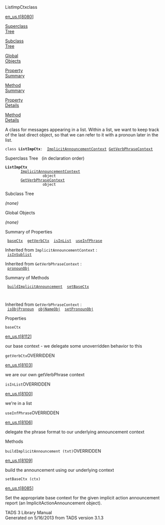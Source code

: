 ---
---
<span class="title">ListImpCtx</span><span class="type">class</span>

[en_us.t](../file/en_us.t.html)\[[8080](../source/en_us.t.html#8080)\]

[Superclass  
Tree](#_SuperClassTree_)

[Subclass  
Tree](#_SubClassTree_)

[Global  
Objects](#_ObjectSummary_)

[Property  
Summary](#_PropSummary_)

[Method  
Summary](#_MethodSummary_)

[Property  
Details](#_Properties_)

[Method  
Details](#_Methods_)

<div class="fdesc">

A class for messages appearing in a list. Within a list, we want to keep
track of the last direct object, so that we can refer to it with a
pronoun later in the list.

`class `**`ListImpCtx`**` :   `[`ImplicitAnnouncementContext`](../object/ImplicitAnnouncementContext.html)`   `[`GetVerbPhraseContext`](../object/GetVerbPhraseContext.html)

</div>

<span id="_SuperClassTree_"></span>

<div class="mjhd">

<span class="hdln">Superclass Tree</span>   (in declaration order)

</div>

**`ListImpCtx`**  
`         `[`ImplicitAnnouncementContext`](../object/ImplicitAnnouncementContext.html)  
`                 object`  
`         `[`GetVerbPhraseContext`](../object/GetVerbPhraseContext.html)  
`                 object`  
<span id="_SubClassTree_"></span>

<div class="mjhd">

<span class="hdln">Subclass Tree</span>  

</div>

*(none)* <span id="_ObjectSummary_"></span>

<div class="mjhd">

<span class="hdln">Global Objects</span>  

</div>

*(none)* <span id="_PropSummary_"></span>

<div class="mjhd">

<span class="hdln">Summary of Properties</span>  

</div>

` `[`baseCtx`](#baseCtx)`  `[`getVerbCtx`](#getVerbCtx)`  `[`isInList`](#isInList)`  `[`useInfPhrase`](#useInfPhrase)`  `

Inherited from `ImplicitAnnouncementContext` :  
` `[`isInSublist`](../object/ImplicitAnnouncementContext.html#isInSublist)`  `

Inherited from `GetVerbPhraseContext` :  
` `[`pronounObj`](../object/GetVerbPhraseContext.html#pronounObj)`  `

<span id="_MethodSummary_"></span>

<div class="mjhd">

<span class="hdln">Summary of Methods</span>  

</div>

` `[`buildImplicitAnnouncement`](#buildImplicitAnnouncement)`  `[`setBaseCtx`](#setBaseCtx)`  `

` `

Inherited from `GetVerbPhraseContext` :  
` `[`isObjPronoun`](../object/GetVerbPhraseContext.html#isObjPronoun)`  `[`objNameObj`](../object/GetVerbPhraseContext.html#objNameObj)`  `[`setPronounObj`](../object/GetVerbPhraseContext.html#setPronounObj)`  `

<span id="_Properties_"></span>

<div class="mjhd">

<span class="hdln">Properties</span>  

</div>

<span id="baseCtx"></span>

`baseCtx`

[en_us.t](../file/en_us.t.html)\[[8112](../source/en_us.t.html#8112)\]

<div class="desc">

our base context - we delegate some unoverridden behavior to this

</div>

<span id="getVerbCtx"></span>

`getVerbCtx`<span class="rem">OVERRIDDEN</span>

[en_us.t](../file/en_us.t.html)\[[8103](../source/en_us.t.html#8103)\]

<div class="desc">

we are our own getVerbPhrase context

</div>

<span id="isInList"></span>

`isInList`<span class="rem">OVERRIDDEN</span>

[en_us.t](../file/en_us.t.html)\[[8100](../source/en_us.t.html#8100)\]

<div class="desc">

we're in a list

</div>

<span id="useInfPhrase"></span>

`useInfPhrase`<span class="rem">OVERRIDDEN</span>

[en_us.t](../file/en_us.t.html)\[[8106](../source/en_us.t.html#8106)\]

<div class="desc">

delegate the phrase format to our underlying announcement context

</div>

<span id="_Methods_"></span>

<div class="mjhd">

<span class="hdln">Methods</span>  

</div>

<span id="buildImplicitAnnouncement"></span>

`buildImplicitAnnouncement (txt)`<span class="rem">OVERRIDDEN</span>

[en_us.t](../file/en_us.t.html)\[[8109](../source/en_us.t.html#8109)\]

<div class="desc">

build the announcement using our underlying context

</div>

<span id="setBaseCtx"></span>

`setBaseCtx (ctx)`

[en_us.t](../file/en_us.t.html)\[[8085](../source/en_us.t.html#8085)\]

<div class="desc">

Set the appropriate base context for the given implicit action
announcement report (an ImplicitActionAnnouncement object).

</div>

<div class="ftr">

TADS 3 Library Manual  
Generated on 5/16/2013 from TADS version 3.1.3

</div>
